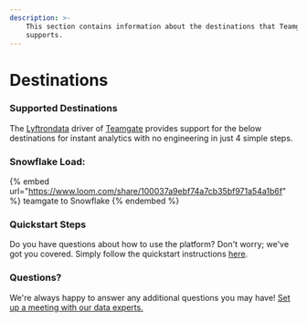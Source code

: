 ```yaml
---
description: >-
    This section contains information about the destinations that Teamgate
    supports.
---
```


# Destinations

### Supported Destinations

The [Lyftrondata](https://www.lyftrondata.com/) driver of [Teamgate](https://www.lyftrondata.com/integration/sales-analytics/teamgate/) provides support for the below destinations for instant analytics with no engineering in just 4 simple steps.

### Snowflake Load:

{% embed url="https://www.loom.com/share/100037a9ebf74a7cb35bf971a54a1b6f" %}
teamgate to Snowflake
{% endembed %}

### Quickstart Steps

Do you have questions about how to use the platform? Don't worry; we've got you covered. Simply follow the quickstart instructions [here](README.md).

### Questions? <a href="#questions" id="questions"></a>

We're always happy to answer any additional questions you may have! [Set up a meeting with our data experts.](https://www.lyftrondata.com/book-a-meeting/)
